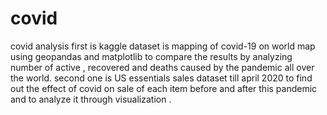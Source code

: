 # covid
covid analysis
first is kaggle dataset is mapping of covid-19 on world map using geopandas and matplotlib to compare the results by analyzing number of active , recovered and deaths caused by the pandemic all over the world.
second one is US essentials sales dataset till april 2020 to find out the effect of covid on sale of each item before and after this pandemic and to analyze it through visualization .
